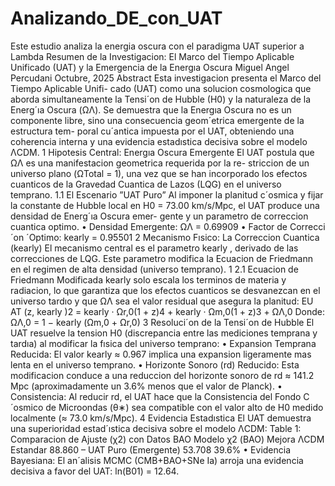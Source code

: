 # Analizando_DE_con_UAT
Este estudio analiza la energia oscura con el paradigma UAT superior a Lambda
Resumen de la Investigacion: El Marco del
Tiempo Aplicable Unificado (UAT) y la
Emergencia de la Energıa Oscura
Miguel Angel Percudani
Octubre, 2025
Abstract
Esta investigacion presenta el Marco del Tiempo Aplicable Unifi-
cado (UAT) como una solucion cosmologica que aborda simultaneamente
la Tensi´on de Hubble (H0) y la naturaleza de la Energ´ıa Oscura
(ΩΛ). Se demuestra que la Energıa Oscura no es un componente libre,
sino una consecuencia geom´etrica emergente de la estructura tem-
poral cu´antica impuesta por el UAT, obteniendo una coherencia interna
y una evidencia estadıstica decisiva sobre el modelo ΛCDM.
1 Hipotesis Central: Energıa Oscura Emergente
El UAT postula que ΩΛ es una manifestacion geometrica requerida por la re-
striccion de un universo plano (ΩTotal = 1), una vez que se han incorporado
los efectos cuanticos de la Gravedad Cuantica de Lazos (LQG) en el universo
temprano.
1.1 El Escenario ”UAT Puro”
Al imponer la planitud c´osmica y fijar la constante de Hubble local en H0 =
73.00 km/s/Mpc, el UAT produce una densidad de Energ´ıa Oscura emer-
gente y un parametro de correccion cuantica optimo.
• Densidad Emergente: ΩΛ = 0.69909
• Factor de Correcci´on ´Optimo: kearly = 0.95501
2 Mecanismo Fısico: La Correccion Cuantica
(kearly)
El mecanismo central es el parametro kearly , derivado de las correcciones de
LQG. Este parametro modifica la Ecuacion de Friedmann en el regimen de alta
densidad (universo temprano).
1
2.1 Ecuacion de Friedmann Modificada
kearly solo escala los terminos de materia y radiacion, lo que garantiza que los
efectos cuanticos se desvanezcan en el universo tardıo y que ΩΛ sea el valor
residual que asegura la planitud:
EU AT (z, kearly )2 = kearly · Ωr,0(1 + z)4 + kearly · Ωm,0(1 + z)3 + ΩΛ,0
Donde: ΩΛ,0 = 1 − kearly (Ωm,0 + Ωr,0)
3 Resoluci´on de la Tensi´on de Hubble
El UAT resuelve la tension H0 (discrepancia entre las mediciones temprana y
tardıa) al modificar la fısica del universo temprano:
• Expansion Temprana Reducida: El valor kearly ≈ 0.967 implica una
expansion ligeramente mas lenta en el universo temprano.
• Horizonte Sonoro (rd) Reducido: Esta modificacion conduce a una
reduccion del horizonte sonoro de rd ≈ 141.2 Mpc (aproximadamente un
3.6% menos que el valor de Planck).
• Consistencia: Al reducir rd, el UAT hace que la Consistencia del Fondo
C´osmico de Microondas (θ∗) sea compatible con el valor alto de H0 medido
localmente (≈ 73.0 km/s/Mpc).
4 Evidencia Estadıstica
El UAT demuestra una superioridad estad´ıstica decisiva sobre el modelo ΛCDM:
Table 1: Comparacion de Ajuste (χ2) con Datos BAO
Modelo χ2 (BAO) Mejora
ΛCDM Estandar 88.860 –
UAT Puro (Emergente) 53.708 39.6%
• Evidencia Bayesiana: El an´alisis MCMC (CMB+BAO+SNe Ia) arroja
una evidencia decisiva a favor del UAT: ln(B01) = 12.64.
